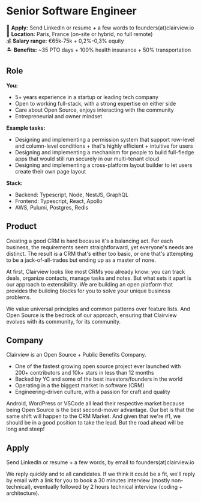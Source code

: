 # Senior Software Engineer 

📮 **Apply:** Send LinkedIn or resume + a few words to founders(at)clairview.io  
📍 **Location:** Paris, France (on-site or hybrid, no full remote)  
💰 **Salary range:** €65k-75k + 0,2%-0,3% equity  
🏝️ **Benefits:** ~35 PTO days + 100% health insurance + 50% transportation  

## Role

**You:**
- 5+ years experience in a startup or leading tech company
- Open to working full-stack, with a strong expertise on either side
- Care about Open Source, enjoys interacting with the community 
- Entrepreneurial and owner mindset 

**Example tasks:**
- Designing and implementing a permission system that support row-level and column-level conditions + that's highly efficient + intuitive for users
- Designing and implementing a mechanism for people to build full-fledge apps that would still run securely in our multi-tenant cloud
- Designing and implementing a cross-platform layout builder to let users create their own page layout

**Stack:** 
- Backend: Typescript, Node, NestJS, GraphQL
- Frontend: Typescript, React, Apollo
- AWS, Pulumi, Postgres, Redis

## Product 

Creating a good CRM is hard because it's a balancing act. For each business, the requirements seem straightforward, yet everyone's needs are distinct. The result is a CRM that's either too basic, or one that's attempting to be a jack-of-all-trades but ending up as a master of none.

At first, Clairview looks like most CRMs you already know: you can track deals, organize contacts, manage tasks and notes. But what sets it apart is our approach to extensibility. We are building an open platform that provides the building blocks for you to solve your unique business problems.

We value universal principles and common patterns over feature lists. And Open Source is the bedrock of our approach, ensuring that Clairview evolves with its community, for its community.

## Company

Clairview is an Open Source + Public Benefits Company.

- One of the fastest growing open source project ever launched with 200+ contributors and 10k+ stars in less than 12 months
- Backed by YC and some of the best investors/founders in the world
- Operating in a the biggest market in software (CRM)
- Engineering-driven culture, with a passion for craft and quality

Android, WordPress or VSCode all lead their respective market because being Open Source is the best second-mover advantage. Our bet is that the same shift will happen to the CRM Market. And given that we're #1, we should be in a good position to take the lead. But the road ahead will be long and steep!

## Apply 

Send LinkedIn or resume + a few words, by email to founders(at)clairview.io  

We reply quickly and to all candidates. If we think it could be a fit, we'll reply by email with a link for you to book a 30 minutes interview (mostly non-technical), eventually followed by 2 hours technical interview (coding + architecture).

